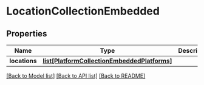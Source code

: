 # LocationCollectionEmbedded

## Properties
Name | Type | Description | Notes
------------ | ------------- | ------------- | -------------
**locations** | [**list[PlatformCollectionEmbeddedPlatforms]**](PlatformCollectionEmbeddedPlatforms.md) |  | [optional] 

[[Back to Model list]](../README.md#documentation-for-models) [[Back to API list]](../README.md#documentation-for-api-endpoints) [[Back to README]](../README.md)


